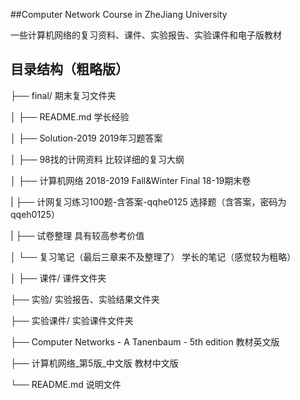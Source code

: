 ##Computer Network Course in ZheJiang University  

一些计算机网络的复习资料、课件、实验报告、实验课件和电子版教材  

## 目录结构（粗略版）  

├── final/                                          期末复习文件夹  

│   ├── README.md                                   学长经验    

│   ├── Solution-2019                               2019年习题答案  

│   ├── 98找的计网资料                               比较详细的复习大纲  

│   ├── 计算机网络 2018-2019 Fall&Winter Final       18-19期末卷  

|   ├── 计网复习练习100题-含答案-qqhe0125             选择题（含答案，密码为qqeh0125）  

|   ├── 试卷整理                                     具有较高参考价值  

│   └── 复习笔记（最后三章来不及整理了）               学长的笔记（感觉较为粗略）  

│
├── 课件/                                           课件文件夹  

├── 实验/                                           实验报告、实验结果文件夹  

├── 实验课件/                                       实验课件文件夹  

├── Computer Networks - A Tanenbaum - 5th edition  教材英文版  

├── 计算机网络_第5版_中文版                          教材中文版  

└── README.md                                      说明文件
